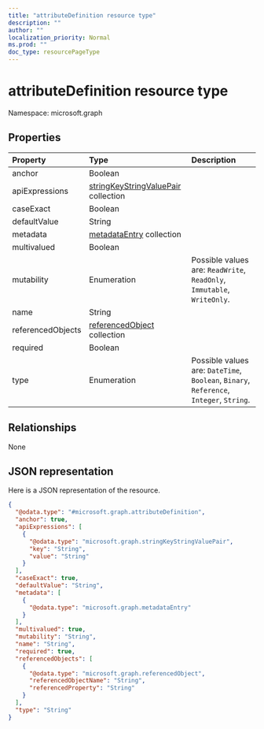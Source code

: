 ```yaml
---
title: "attributeDefinition resource type"
description: ""
author: ""
localization_priority: Normal
ms.prod: ""
doc_type: resourcePageType
---
```


# attributeDefinition resource type


Namespace: microsoft.graph



## Properties
|Property|Type|Description|
|:---|:---|:---|
|anchor|Boolean||
|apiExpressions|[stringKeyStringValuePair](../resources/stringkeystringvaluepair.md) collection||
|caseExact|Boolean||
|defaultValue|String||
|metadata|[metadataEntry](../resources/metadataentry.md) collection||
|multivalued|Boolean||
|mutability|Enumeration| Possible values are: `ReadWrite`, `ReadOnly`, `Immutable`, `WriteOnly`.|
|name|String||
|referencedObjects|[referencedObject](../resources/referencedobject.md) collection||
|required|Boolean||
|type|Enumeration| Possible values are: `DateTime`, `Boolean`, `Binary`, `Reference`, `Integer`, `String`.|

## Relationships
None

## JSON representation
Here is a JSON representation of the resource.
<!-- {
  "blockType": "resource",
  "@odata.type": "microsoft.graph.attributeDefinition"
}
-->
``` json
{
  "@odata.type": "#microsoft.graph.attributeDefinition",
  "anchor": true,
  "apiExpressions": [
    {
      "@odata.type": "microsoft.graph.stringKeyStringValuePair",
      "key": "String",
      "value": "String"
    }
  ],
  "caseExact": true,
  "defaultValue": "String",
  "metadata": [
    {
      "@odata.type": "microsoft.graph.metadataEntry"
    }
  ],
  "multivalued": true,
  "mutability": "String",
  "name": "String",
  "required": true,
  "referencedObjects": [
    {
      "@odata.type": "microsoft.graph.referencedObject",
      "referencedObjectName": "String",
      "referencedProperty": "String"
    }
  ],
  "type": "String"
}
```

